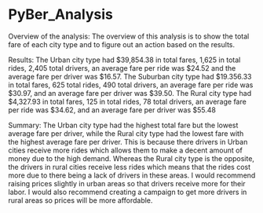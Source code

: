 # PyBer_Analysis
Overview of the analysis:
The overview of this analysis is to show the total fare of each city type and to figure out an action based on the results.

Results: 
The Urban city type had $39,854.38 in total fares, 1,625 in total rides, 2,405 total drivers, an average fare per ride was $24.52 and the average fare per driver was $16.57.
The Suburban city type had $19.356.33 in total fares, 625 total rides, 490 total drivers, an average fare per ride was $30.97, and an average fare per driver was $39.50.
The Rural city type had $4,327.93 in total fares, 125 in total rides, 78 total drivers, an average fare per ride was $34.62, and an average fare per driver was $55.48 

Summary: 
The Urban city type had the highest total fare but the lowest average fare per driver, while the Rural city type had the lowest fare with the highest average fare per driver. This is because there drivers in Urban cities receive more rides which allows them to make a decent amount of money due to the high demand. Whereas the Rural city type is the opposite, the drivers in rural cities receive less rides which means that the rides cost more due to there being a lack of drivers in these areas.
I would recommend raising prices slightly in urban areas so that drivers receive more for their labor.
I would also recommend creating a campaign to get more drivers in rural areas so prices will be more affordable.
